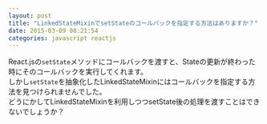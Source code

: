 ```yaml
---
layout: post
title: "LinkedStateMixinでsetStateのコールバックを指定する方法はありますか？"
date: 2015-03-09 08:21:54
categories: javascript reactjs
---
```

<p>React.jsの<code>setState</code>メソッドにコールバックを渡すと、Stateの更新が終わった時にそのコールバックを実行してくれます。<br>
しかし<code>setState</code>を抽象化したLinkedStateMixinにはコールバックを指定する方法を見つけられませんでした。<br>
どうにかしてLinkedStateMixinを利用しつつsetState後の処理を渡すことはできないでしょうか？</p>
